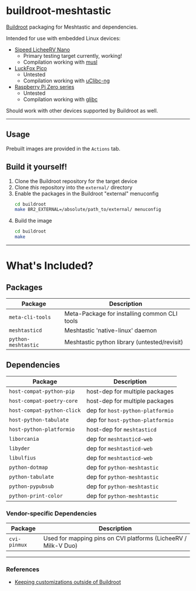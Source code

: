 # buildroot-meshtastic

[Buildroot](https://buildroot.org/) packaging for Meshtastic and dependencies.

Intended for use with embedded Linux devices:
- [Sipeed LicheeRV Nano](https://wiki.sipeed.com/hardware/en/lichee/RV_Nano/1_intro.html)
    - Primary testing target currently, working!
    - Compilation working with [musl](https://musl.libc.org/)
- [LuckFox Pico](https://wiki.luckfox.com/luckfox-pico/luckfox-pico-quick-start/)
    - Untested
    - Compilation working with [uClibc-ng](https://uclibc-ng.org/)
- [Raspberry Pi Zero series](https://www.raspberrypi.com/documentation/computers/raspberry-pi.html#zero-series)
    - Untested
    - Compilation working with [glibc](https://sourceware.org/glibc/)

Should work with other devices supported by Buildroot as well.

---

## Usage

Prebuilt images are provided in the `Actions` tab.

## Build it yourself!

1. Clone the Buildroot repository for the target device
2. Clone *this* repository into the `external/` directory
3. Enable the packages in the Buildroot "external" menuconfig
    ```sh
    cd buildroot
    make BR2_EXTERNAL=/absolute/path_to/external/ menuconfig
    ```
4. Build the image
    ```sh
    cd buildroot
    make
    ```

---

# What's Included?

## Packages

| Package             | Description                                  |
| ------------------- | -------------------------------------------- |
| `meta-cli-tools`    | Meta-Package for installing common CLI tools |
| `meshtasticd`       | Meshtastic 'native-linux' daemon             |
| `python-meshtastic` | Meshtastic python library (untested/revisit) |

## Dependencies

| Package                    | Description                      |
| -------------------------- | -------------------------------- |
| `host-compat-python-pip`   | host-dep for multiple packages   |
| `host-compat-poetry-core`  | host-dep for multiple packages   |
| `host-compat-python-click` | dep for `host-python-platformio` |
| `host-python-tabulate`     | dep for `host-python-platformio` |
| `host-python-platformio`   | host-dep for `meshtasticd`       |
| `liborcania`               | dep for `meshtasticd-web`        |
| `libyder`                  | dep for `meshtasticd-web`        |
| `libulfius`                | dep for `meshtasticd-web`        |
| `python-dotmap`            | dep for `python-meshtastic`      |
| `python-tabulate`          | dep for `python-meshtastic`      |
| `python-pypubsub`          | dep for `python-meshtastic`      |
| `python-print-color`       | dep for `python-meshtastic`      |

### Vendor-specific Dependencies

| Package      | Description                                                    |
| ------------ | -------------------------------------------------------------- |
| `cvi-pinmux` | Used for mapping pins on CVI platforms (LicheeRV / Milk-V Duo) |

---

### References
- [Keeping customizations outside of Buildroot](https://buildroot.org/downloads/manual/manual.html#outside-br-custom)
